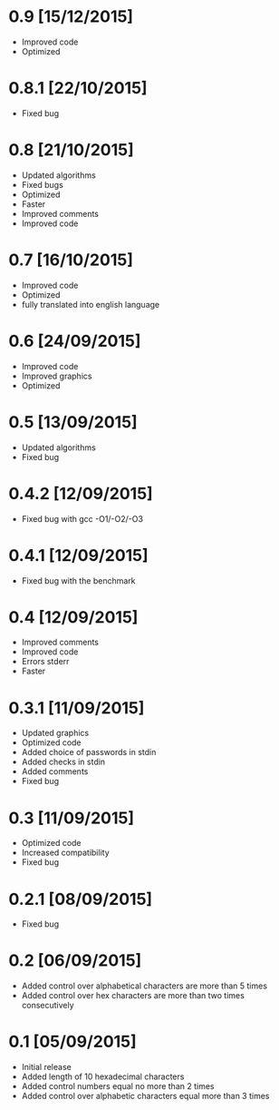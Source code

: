 # 0.9 [15/12/2015]
 - Improved code 
 - Optimized 

# 0.8.1 [22/10/2015]
 - Fixed bug

# 0.8 [21/10/2015]
 - Updated algorithms
 - Fixed bugs
 - Optimized
 - Faster
 - Improved comments
 - Improved code

# 0.7 [16/10/2015]
 - Improved code 
 - Optimized
 - fully translated into english language
 
# 0.6 [24/09/2015]
 - Improved code
 - Improved graphics
 - Optimized

# 0.5 [13/09/2015]
 - Updated algorithms
 - Fixed bug

# 0.4.2 [12/09/2015]
 - Fixed bug with gcc -O1/-O2/-O3

# 0.4.1 [12/09/2015]
 - Fixed bug with the benchmark

# 0.4 [12/09/2015]
 - Improved comments
 - Improved code
 - Errors stderr
 - Faster
 
# 0.3.1 [11/09/2015]
 - Updated graphics
 - Optimized code
 - Added choice of passwords in stdin
 - Added checks in stdin
 - Added comments
 - Fixed bug

# 0.3 [11/09/2015]
 - Optimized code
 - Increased compatibility
 - Fixed bug

# 0.2.1 [08/09/2015]
 - Fixed bug

# 0.2 [06/09/2015]
 - Added control over alphabetical characters are more than 5 times
 - Added control over hex characters are more than two times consecutively

# 0.1 [05/09/2015]
 - Initial release
 - Added length of 10 hexadecimal characters
 - Added control numbers equal no more than 2 times
 - Added control over alphabetic characters equal more than 3 times
